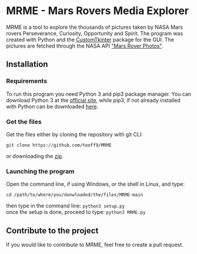 # MRME - Mars Rovers Media Explorer

MRME is a tool to explore the thousands of pictures taken by NASA Mars rovers Perseverance, Curiosity, Opportunity and Spirit.
The program was created with Python and the [CustomTkinter][1] package for the GUI. The pictures are fetched through the NASA API ["Mars Rover Photos"][2].

## Installation

### Requirements

To run this program you need Python 3 and pip3 package manager.
You can download Python 3 at the [official site][3], while pip3, if not already installed with Python can be downloaded [here][4].

### Get the files

Get the files either by cloning the repository with git CLI:    

 `git clone https://github.com/teoff9/MRME`

or downloading the [zip][5].

### Launching the program

Open the command line, if using Windows, or the shell in Linux, and type:   
  
`cd /path/to/where/you/donwloaded/the/files/MRME-main`  
  
then type  in the command line:
`python3 setup.py`  
 once the setup is done, proceed to type:
`python3 MRME.py`  
  
## Contribute to the project

If you would like to contribute to MRME, feel free to create a pull request.

[1]: https://github.com/TomSchimansky/CustomTkinter      "TomSchimansky/CustomTkinter"
[2]: https://api.nasa.gov/                               "NASA Open APIs"
[3]: https://www.python.org/downloads/                   "python.org"
[4]: https://pip.pypa.io/en/stable/installation/         "pip documentation"
[5]: https://github.com/teoff9/MRME/archive/refs/heads/main.zip "Download the zip"
